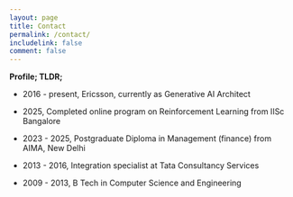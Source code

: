 ```yaml
---
layout: page
title: Contact
permalink: /contact/
includelink: false
comment: false
---
```


**Profile; TLDR;**

- 2016 - present, Ericsson, currently as Generative AI Architect

- 2025, Completed online program on Reinforcement Learning from IISc Bangalore

- 2023 - 2025, Postgraduate Diploma in Management (finance) from AIMA, New Delhi

- 2013 - 2016, Integration specialist at Tata Consultancy Services

- 2009 - 2013, B Tech in Computer Science and Engineering

